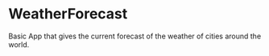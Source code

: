 # WeatherForecast
Basic App that gives the current forecast of the weather of cities around the world.
